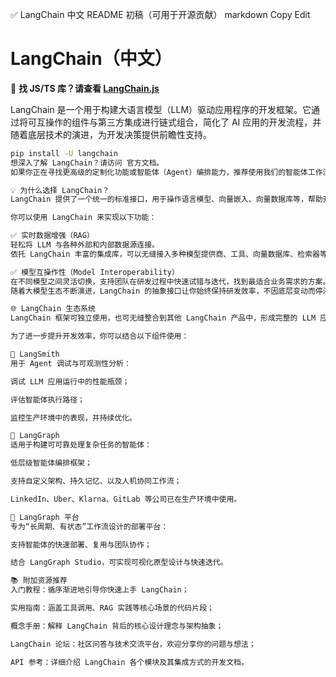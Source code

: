 ✅ LangChain 中文 README 初稿（可用于开源贡献）
markdown
Copy
Edit
# LangChain（中文）

🔹 **找 JS/TS 库？请查看 [LangChain.js](https://github.com/langchain-ai/langchainjs)**

LangChain 是一个用于构建大语言模型（LLM）驱动应用程序的开发框架。它通过将可互操作的组件与第三方集成进行链式组合，简化了 AI 应用的开发流程，并随着底层技术的演进，为开发决策提供前瞻性支持。

```bash
pip install -U langchain
想深入了解 LangChain？请访问 官方文档。
如果你正在寻找更高级的定制化功能或智能体（Agent）编排能力，推荐使用我们的智能体工作流框架 —— LangGraph。

💡 为什么选择 LangChain？
LangChain 提供了一个统一的标准接口，用于操作语言模型、向量嵌入、向量数据库等，帮助开发者快速构建基于 LLM 的应用程序。

你可以使用 LangChain 来实现以下功能：

✅ 实时数据增强（RAG）
轻松将 LLM 与各种外部和内部数据源连接。
依托 LangChain 丰富的集成库，可以无缝接入多种模型提供商、工具、向量数据库、检索器等，实现信息的实时调用。

✅ 模型互操作性（Model Interoperability）
在不同模型之间灵活切换，支持团队在研发过程中快速试错与迭代，找到最适合业务需求的方案。
随着大模型生态不断演进，LangChain 的抽象接口让你始终保持研发效率，不因底层变动而停滞。

🌐 LangChain 生态系统
LangChain 框架可独立使用，也可无缝整合到其他 LangChain 产品中，形成完整的 LLM 应用开发工具链。

为了进一步提升开发效率，你可以结合以下组件使用：

🔸 LangSmith
用于 Agent 调试与可观测性分析：

调试 LLM 应用运行中的性能瓶颈；

评估智能体执行路径；

监控生产环境中的表现，并持续优化。

🔸 LangGraph
适用于构建可可靠处理复杂任务的智能体：

低层级智能体编排框架；

支持自定义架构、持久记忆、以及人机协同工作流；

LinkedIn、Uber、Klarna、GitLab 等公司已在生产环境中使用。

🔸 LangGraph 平台
专为“长周期、有状态”工作流设计的部署平台：

支持智能体的快速部署、复用与团队协作；

结合 LangGraph Studio，可实现可视化原型设计与快速迭代。

📚 附加资源推荐
入门教程：循序渐进地引导你快速上手 LangChain；

实用指南：涵盖工具调用、RAG 实践等核心场景的代码片段；

概念手册：解释 LangChain 背后的核心设计理念与架构抽象；

LangChain 论坛：社区问答与技术交流平台，欢迎分享你的问题与想法；

API 参考：详细介绍 LangChain 各个模块及其集成方式的开发文档。
